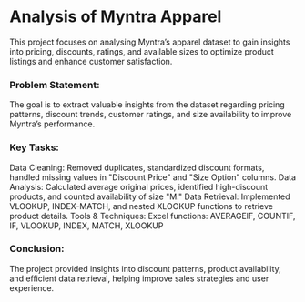 # Analysis of Myntra Apparel
This project focuses on analysing Myntra’s apparel dataset to gain insights into pricing, discounts, ratings, and available sizes to optimize product listings and enhance customer satisfaction.

### Problem Statement:
The goal is to extract valuable insights from the dataset regarding pricing patterns, discount trends, customer ratings, and size availability to improve Myntra’s performance.

### Key Tasks:
Data Cleaning: Removed duplicates, standardized discount formats, handled missing values in "Discount Price" and "Size Option" columns.
Data Analysis: Calculated average original prices, identified high-discount products, and counted availability of size "M."
Data Retrieval: Implemented VLOOKUP, INDEX-MATCH, and nested XLOOKUP functions to retrieve product details.
Tools & Techniques:
Excel functions: AVERAGEIF, COUNTIF, IF, VLOOKUP, INDEX, MATCH, XLOOKUP

### Conclusion:
The project provided insights into discount patterns, product availability, and efficient data retrieval, helping improve sales strategies and user experience.
